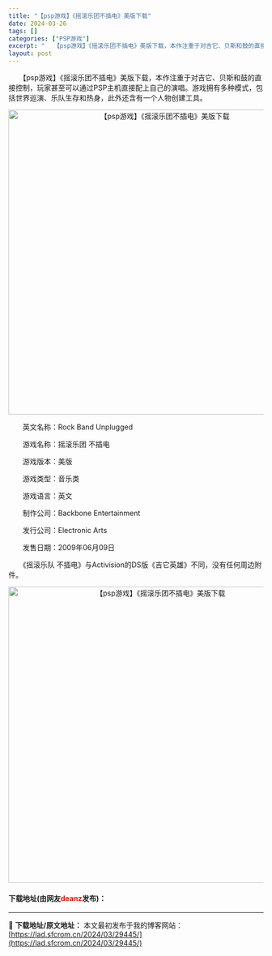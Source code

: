 ```yaml
---
title: "【psp游戏】《摇滚乐团不插电》美版下载"
date: 2024-03-26
tags: []
categories: ["PSP游戏"]
excerpt: "　　【psp游戏】《摇滚乐团不插电》美版下载，本作注重于对吉它、贝斯和鼓的直接控制，玩家甚至可以通过PSP主机直接配上自己的演唱。游戏拥有多种模式，包括世界巡演、乐队生存和热身，此外还含有一个人物创建工具。 　　英文名称：Rock Band Unplugged 　　游戏名称：摇滚乐团 不插电 　　游&hellip;"
layout: post
---
```


 <p>　　【psp游戏】《摇滚乐团不插电》美版下载，本作注重于对吉它、贝斯和鼓的直接控制，玩家甚至可以通过PSP主机直接配上自己的演唱。游戏拥有多种模式，包括世界巡演、乐队生存和热身，此外还含有一个人物创建工具。</p> <p align="center"><img align="" border="0" src="https://lad.sfcrom.cn/wp-content/uploads/2024/03/20240325_660202665900f.png" width="602" alt="【psp游戏】《摇滚乐团不插电》美版下载" /></p> <p>　　英文名称：Rock Band Unplugged</p> <p>　　游戏名称：摇滚乐团 不插电</p> <p>　　游戏版本：美版</p> <p>　　游戏类型：音乐类</p> <p>　　游戏语言：英文</p> <p>　　制作公司：Backbone Entertainment</p> <p>　　发行公司：Electronic Arts</p> <p>　　发售日期：2009年06月09日</p> <p>　　《摇滚乐队 不插电》与Activision的DS版《吉它英雄》不同，没有任何周边附件。</p> <p align="center"><img align="" border="0" src="https://lad.sfcrom.cn/wp-content/uploads/2024/03/20240325_660202679f9b6.png" width="585" alt="【psp游戏】《摇滚乐团不插电》美版下载" /></p> <p><h4>下载地址(由网友<font color="red">deanz</font>发布)：</h4></p> 

---
📖 **下载地址/原文地址：** 本文最初发布于我的博客网站：[https://lad.sfcrom.cn/2024/03/29445/](https://lad.sfcrom.cn/2024/03/29445/)
